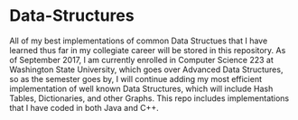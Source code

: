 # Data-Structures
All of my best implementations of common Data Structues that I have learned thus far in my collegiate career will be stored in this repository.  As of September 2017, I am currently enrolled in Computer Science 223 at Washington State University, which goes over Advanced Data Structures, so as the semester goes by, I will continue adding my most efficient implementation of well known Data Structures, which will include Hash Tables, Dictionaries, and other Graphs.  This repo includes implementations that I have coded in both Java and C++.
